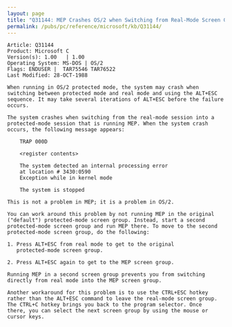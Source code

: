 ```yaml
---
layout: page
title: "Q31144: MEP Crashes OS/2 when Switching from Real-Mode Screen Group"
permalink: /pubs/pc/reference/microsoft/kb/Q31144/
---
```


	Article: Q31144
	Product: Microsoft C
	Version(s): 1.00   | 1.00
	Operating System: MS-DOS | OS/2
	Flags: ENDUSER |  TAR75546 TAR76522
	Last Modified: 28-OCT-1988
	
	When running in OS/2 protected mode, the system may crash when
	switching between protected mode and real mode and using the ALT+ESC
	sequence. It may take several iterations of ALT+ESC before the failure
	occurs.
	
	The system crashes when switching from the real-mode session into a
	protected-mode session that is running MEP. When the system crash
	occurs, the following message appears:
	
	    TRAP 000D
	
	    <register contents>
	
	    The system detected an internal processing error
	    at location # 3430:0590
	    Exception while in kernel mode
	
	    The system is stopped
	
	This is not a problem in MEP; it is a problem in OS/2.
	
	You can work around this problem by not running MEP in the original
	("default") protected-mode screen group. Instead, start a second
	protected-mode screen group and run MEP there. To move to the second
	protected-mode screen group, do the following:
	
	1. Press ALT+ESC from real mode to get to the original
	   protected-mode screen group.
	
	2. Press ALT+ESC again to get to the MEP screen group.
	
	Running MEP in a second screen group prevents you from switching
	directly from real mode into the MEP screen group.
	
	Another workaround for this problem is to use the CTRL+ESC hotkey
	rather than the ALT+ESC command to leave the real-mode screen group.
	The CTRL+C hotkey brings you back to the program selector. Once
	there, you can select the next screen group by using the mouse or
	cursor keys.
